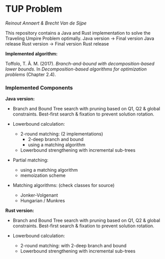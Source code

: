 # TUP Problem 
_Reinout Annaert & Brecht Van de Sijpe_


This repository contains a Java and Rust implementation to solve the Traveling Umpire Problem optimally.
Java version -> Final version Java release
Rust version -> Final version Rust release

__Implemented algorithm:__

Toffolo, T. Â. M. (2017). *Branch-and-bound with decomposition-based lower bounds*. In *Decomposition-based algorithms for optimization problems* (Chapter 2.4).


### Implemented Components
**Java version:**
- Branch and Bound Tree search with pruning based on Q1, Q2 & global constraints. Best-first search & fixation to prevent solution rotation.

- Lowerbound calculation:
    - 2-round matching: (2 implementations)
        - 2-deep branch and bound
        - using a matching algorithm
    - Lowerbound strengthening with incremental sub-trees

- Partial matching:
    - using a matching algorithm
    - memoization scheme

- Matching algorithms: (check classes for source)
    - Jonker-Volgenant 
    - Hungarian / Munkres

**Rust version:**
- Branch and Bound Tree search with pruning based on Q1, Q2 & global constraints. Best-first search & fixation to prevent solution rotation.

- Lowerbound calculation:
    - 2-round matching: with 2-deep branch and bound
    - Lowerbound strengthening with incremental sub-trees
